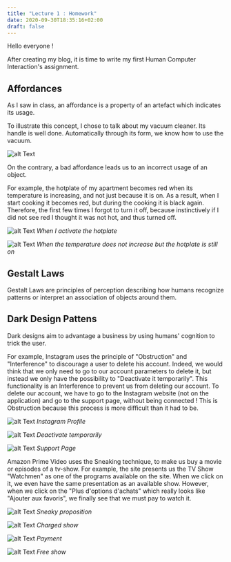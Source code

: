 ```yaml
---
title: "Lecture 1 : Homework"
date: 2020-09-30T18:35:16+02:00
draft: false
---
```


Hello everyone !

After creating my blog, it is time to write my first Human Computer Interaction's assignment.

## Affordances

As I saw in class, an affordance is a property of an artefact which indicates its usage. 

To illustrate this concept, I chose to talk about my vacuum cleaner. Its handle is well done. Automatically through its form, we know how to use the vacuum.

![alt Text](https://user-images.githubusercontent.com/71452847/95369330-98d4b600-08d7-11eb-8130-beee3c0bf246.jpg "Vacuum")


On the contrary, a bad affordance leads us to an incorrect usage of an object. 

For example, the hotplate of my apartment becomes red when its temperature is increasing, and not just because it is on. As a result, when I start cooking it becomes red, but during the cooking it is black again. 
Therefore, the first few times I forgot to turn it off, because instinctively if I did not see red I thought it was not hot, and thus turned off.

![alt Text](https://user-images.githubusercontent.com/71452847/95375559-17cdec80-08e0-11eb-81e3-4fbdb657d08a.jpg "Hotplate red")
*When I activate the hotplate*

![alt Text](https://user-images.githubusercontent.com/71452847/95376115-e144a180-08e0-11eb-95b7-083e495e5692.jpg "Hotplate stil turned on")
*When the temperature does not increase but the hotplate is still on*

## Gestalt Laws

Gestalt Laws are principles of perception describing how humans recognize patterns or interpret an association of objects around them. 


## Dark Design Pattens

Dark designs aim to advantage a business by using humans' cognition to trick the user.

For example, Instagram uses the principle of "Obstruction" and "Interference" to discourage a user to delete his account. 
Indeed, we would think that we only need to go to our account parameters to delete it, but instead we only have the possibility to "Deactivate it temporarily". This functionality is an Interference to prevent us from deleting our account. 
To delete our account, we have to go to the Instagram website (not on the application) and go to the support page, without being connected ! This is Obstruction because this process is more difficult than it had to be.

![alt Text](https://user-images.githubusercontent.com/71452847/95369331-98d4b600-08d7-11eb-9634-cc53a458835c.JPG "Instagram Profile")
*Instagram Profile*

![alt Text](https://user-images.githubusercontent.com/71452847/95369332-996d4c80-08d7-11eb-8240-fe5b15462dad.JPG "Instagram Parameters")
*Deactivate temporarily*

![alt Text](https://user-images.githubusercontent.com/71452847/95369337-996d4c80-08d7-11eb-98b7-7496c45118b0.JPG "Instagram Support")
*Support Page*

Amazon Prime Video uses the Sneaking technique, to make us buy a movie or episodes of a tv-show. For example, the site presents us the TV Show "Watchmen" as one of the programs available on the site. When we click on it, we even have the same presentation as an available show.
However, when we click on the "Plus d'options d'achats" which really looks like "Ajouter aux favoris", we finally see that we must pay to watch it.

![alt Text](https://user-images.githubusercontent.com/71452847/95369327-97a38900-08d7-11eb-9141-b19f09db6b32.png "Annonces")
*Sneaky proposition*

![alt Text](https://user-images.githubusercontent.com/71452847/95369339-9a05e300-08d7-11eb-8546-6995c86f73f8.png "Watchmen")
*Charged show*

![alt Text](https://user-images.githubusercontent.com/71452847/95369338-9a05e300-08d7-11eb-83b3-3cd92057c6ba.png "Payment pop-up")
*Payment*

![alt Text](https://user-images.githubusercontent.com/71452847/95369340-9a9e7980-08d7-11eb-97c9-4aa9b909985e.png "Free Program")
*Free show*